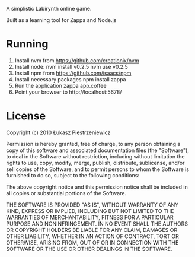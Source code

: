 A simplistic Labirynth online game.

Built as a learning tool for Zappa and Node.js

Running
=======

1. Install nvm from https://github.com/creationix/nvm
2. Install node:
    nvm install v0.2.5
    nvm use v0.2.5
3. Install npm from https://github.com/isaacs/npm
4. Install necessary packages
    npm install zappa
5. Run the application
    zappa app.coffee
6. Point your browser to http://localhost:5678/

License
=======

Copyright (c) 2010 Łukasz Piestrzeniewicz

Permission is hereby granted, free of charge, to any person obtaining a copy
of this software and associated documentation files (the "Software"), to deal
in the Software without restriction, including without limitation the rights
to use, copy, modify, merge, publish, distribute, sublicense, and/or sell
copies of the Software, and to permit persons to whom the Software is
furnished to do so, subject to the following conditions:

The above copyright notice and this permission notice shall be included in
all copies or substantial portions of the Software.

THE SOFTWARE IS PROVIDED "AS IS", WITHOUT WARRANTY OF ANY KIND, EXPRESS OR
IMPLIED, INCLUDING BUT NOT LIMITED TO THE WARRANTIES OF MERCHANTABILITY,
FITNESS FOR A PARTICULAR PURPOSE AND NONINFRINGEMENT. IN NO EVENT SHALL THE
AUTHORS OR COPYRIGHT HOLDERS BE LIABLE FOR ANY CLAIM, DAMAGES OR OTHER
LIABILITY, WHETHER IN AN ACTION OF CONTRACT, TORT OR OTHERWISE, ARISING FROM,
OUT OF OR IN CONNECTION WITH THE SOFTWARE OR THE USE OR OTHER DEALINGS IN
THE SOFTWARE.
